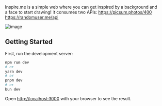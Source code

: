 Inspire.me is a simple web where you can get inspired by a background and a face to start drawing!
It consumes two APIs:
https://picsum.photos/400
https://randomuser.me/api

![image](https://github.com/gaspigz/inspireme/assets/83679184/f785ce8c-b019-4294-9cb7-84e5c861f26a)


## Getting Started

First, run the development server:

```bash
npm run dev
# or
yarn dev
# or
pnpm dev
# or
bun dev
```

Open [http://localhost:3000](http://localhost:3000) with your browser to see the result.


